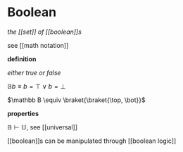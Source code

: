 # Boolean

_the [[set]] of [[boolean]]s_

see [[math notation]]

**definition**

_either true or false_

$\mathbb B b \equiv b = \top \lor b = \bot$

$\mathbb B \equiv \braket{\braket{\top, \bot}}$

**properties**

$\mathbb B \vdash \mathbb U$, see [[universal]]

[[boolean]]s can be manipulated through [[boolean logic]]
